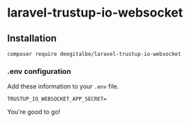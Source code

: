 # laravel-trustup-io-websocket

## Installation

```shell
composer require deegitalbe/laravel-trustup-io-websocket
```

### .env configuration

Add these information to your `.env` file.
```dotenv
TRUSTUP_IO_WEBSOCKET_APP_SECRET=
```

You're good to go!